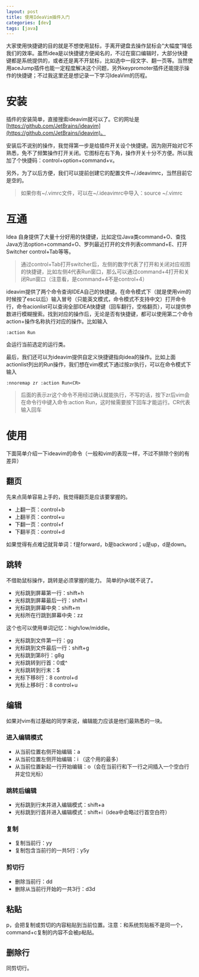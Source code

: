 ```yaml
---
layout: post
title: 使用IdeaVim插件入门
categories: [dev]
tags: [java]
---
```

大家使用快捷键的目的就是不想使用鼠标，手离开键盘去操作鼠标会“大幅度”降低我们的效率。虽然idea是以快捷键方便闻名的，不过在窗口编辑时，大部分快捷键都是系统提供的，或者还是离不开鼠标，比如选中一段文字、翻一页等。当然使用aceJump插件也能一定程度解决这个问题，另外keypromoter插件还能提示操作的快捷键；不过我这里还是想记录一下学习IdeaVim的历程。


# 安装
插件的安装简单，直接搜索ideavim就可以了。它的网址是[https://github.com/JetBrains/ideavim](https://github.com/JetBrains/ideavim)。

安装后不说别的操作，我觉得第一步是给插件开关设个快捷键。因为刚开始对它不熟悉，免不了频繁操作打开关闭。它图标在右下角，操作开关十分不方便。所以我加了个快捷码：control+option+command+v。

另外，为了以后方便，我们可以提前创建它的配置文件~/.ideavimrc，当然目前它是空的。

> 如果你有~/.vimrc文件，可以在~/.ideavimrc中导入：source ~/.vimrc

# 互通
Idea 自身提供了大量十分好用的快捷键，比如定位Java类command+O、查找Java方法option+command+O、罗列最近打开的文件列表command+E、打开Switcher control+Tab等等。

> 通过control+Tab打开switcher后，左侧的数字代表了打开和关闭对应视图的快捷键，比如左侧4代表Run窗口，那么可以通过command+4打开和关闭Run窗口（注意看，是command+4不是control+4）

ideavim提供了两个命令查询IDEA自己的快捷键。在命令模式下（就是使用vim的时候按了esc以后）输入冒号（只能英文模式，命令模式不支持中文）打开命令行，命令acionlist可以查询全部IDEA快捷键（回车翻行，空格翻页），可以提供参数进行模糊搜索。找到对应的操作后，无论是否有快捷键，都可以使用第二个命令action+操作名称执行对应的操作。比如输入
```
:action Run
```
会运行当前选定的运行类。

最后，我们还可以为ideavim提供自定义快捷键指向idea的操作。比如上面actionlist列出的Run操作，我们想在vim模式下通过按zr执行，可以在命令模式下输入
```
:nnoremap zr :action Run<CR>
```
> 后面的<CR>表示zr这个命令不用经过确认就能执行，不写的话，按下zr后vim会在命令行中键入命令:action Run，这时候需要按下回车才能运行。CR代表输入回车

# 使用
下面简单介绍一下ideavim的命令（一般和vim的表现一样，不过不排除个别的有差异）

## 翻页
先来点简单容易上手的，我觉得翻页是应该要掌握的。

 - 上翻一页：control+b
 - 上翻半页：control+u
 - 下翻一页：control+f
 - 下翻半页：control+d

如果觉得有点难记就背单词：f是forward，b是backword；u是up，d是down。

## 跳转
不借助鼠标操作，跳转是必须掌握的能力。
简单的hjkl就不说了。

 - 光标跳到屏幕第一行：shift+h
 - 光标跳到屏幕最后一行：shift+l
 - 光标跳到屏幕中央：shift+m
 - 光标所在行跳到屏幕中央：zz

这个也可以使用单词记忆：high/low/middle。

 - 光标跳到文件第一行：gg
 - 光标跳到文件最后一行：shift+g
 - 光标跳到第8行：g8g
 - 光标跳转到行首：0或^
 - 光标跳转到行末：$
 - 光标下移8行：8 control+d
 - 光标上移8行：8 control+u

## 编辑
如果对vim有过基础的同学来说，编辑能力应该是他们最熟悉的一块。

### 进入编辑模式
 - 从当前位置右侧开始编辑：a
 - 从当前位置左侧开始编辑：i （这个用的最多）
 - 从当前位置新起一行开始编辑：o（会在当前行和下一行之间插入一个空白行并定位光标）

### 跳转后编辑
 - 光标跳到行末并进入编辑模式：shift+a
 - 光标跳到行首并进入编辑模式：shift+i（idea中会略过行首空白符）
  
### 复制
 - 复制当前行：yy
 - 复制包含当前行的一共5行：y5y


### 剪切行
 - 删除当前行：dd
 - 删除从当前行开始的一共3行：d3d

## 粘贴
p，会把复制或剪切的内容粘贴到当前位置。注意：和系统剪贴板不是同一个，command+c复制的内容不会被p粘贴。

## 删除行
同剪切行。
